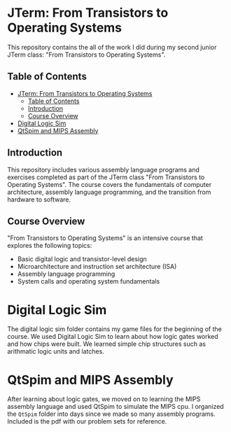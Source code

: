 # JTerm: From Transistors to Operating Systems

This repository contains the all of the work I did during my second junior JTerm class: "From Transistors to Operating Systems".

## Table of Contents
- [JTerm: From Transistors to Operating Systems](#jterm-from-transistors-to-operating-systems)
  - [Table of Contents](#table-of-contents)
  - [Introduction](#introduction)
  - [Course Overview](#course-overview)
- [Digital Logic Sim](#digital-logic-sim)
- [QtSpim and MIPS Assembly](#qtspim-and-mips-assembly)

## Introduction
This repository includes various assembly language programs and exercises completed as part of the JTerm class "From Transistors to Operating Systems". The course covers the fundamentals of computer architecture, assembly language programming, and the transition from hardware to software.

## Course Overview
"From Transistors to Operating Systems" is an intensive course that explores the following topics:
- Basic digital logic and transistor-level design
- Microarchitecture and instruction set architecture (ISA)
- Assembly language programming
- System calls and operating system fundamentals

# Digital Logic Sim
The digital logic sim folder contains my game files for the beginning of the course. We used Digital Logic Sim to learn about how logic gates worked and how chips were built. We learned simple chip structures such as arithmatic logic units and latches.

# QtSpim and MIPS Assembly
After learning about logic gates, we moved on to learning the MIPS assembly language and used QtSpim to simulate the MIPS cpu. I organized the `QtSpim` folder into days since we made so many assembly programs. Included is the pdf with our problem sets for reference. 